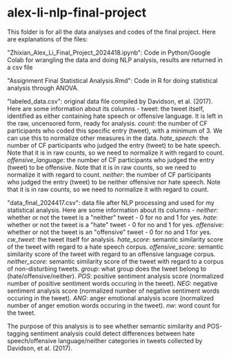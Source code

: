 # alex-li-nlp-final-project
This folder is for all the data analyses and codes of the final project. Here are explanations of the files:

"Zhixian_Alex_Li_Final_Project_2024418.ipynb": Code in Python/Google Colab for wrangling the data and doing NLP analysis, results are returned in a csv file

"Assignment Final Statistical Analysis.Rmd": Code in R for doing statistical analysis through ANOVA.

"labeled_data.csv": original data file compiled by Davidson, et al. (2017). Here are some information about its columns - 
tweet: the tweet itself, identified as either containing hate speech or offensive language. It is left in the raw, uncensored form, ready for analysis. 
*count*: the number of CF participants who coded this specific entry (tweet), with a minimum of 3. We can use this to normalize other measures in the data.
*hate_speech*: the number of CF participants who judged the entry (tweet) to be hate speech. Note that it is in raw counts, so we need to normalize it with regard to count.
*offensive_language*: the number of CF participants who judged the entry (tweet) to be offensive. Note that it is in raw counts, so we need to normalize it with regard to count.
*neither*: the number of CF participants who judged the entry (tweet) to be neither offensive nor hate speech. Note that it is in raw counts, so we need to normalize it with regard to count.

"data_final_2024417.csv": data file after NLP processing and used for my statistical analysis. Here are some information about its columns - 
*neither*: whether or not the tweet is a "neither" tweet - 0 for no and 1 for yes. 
*hate*: whether or not the tweet is a "hate" tweet - 0 for no and 1 for yes. 
*offensive*: whether or not the tweet is an "offensive" tweet - 0 for no and 1 for yes. 
*cw_tweet*: the tweet itself for analysis. 
*hate_score*: semantic similarity score of the tweet with regard to a hate speech corpus. 
*offensive_score*: semantic similarity score of the tweet with regard to an offensive language corpus. 
*neither_score*: semantic similarity score of the tweet with regard to a corpus of non-disturbing tweets. 
*group*: what group does the tweet belong to (hate/offensive/neither). 
*POS*: positive sentiment analysis score (normalized number of positive sentiment words occuring in the tweet). 
*NEG*: negative sentiment analysis score (normalized number of negative sentiment words occuring in the tweet). 
*ANG*: anger emotional analysis score (normalized number of anger emotion words occuring in the tweet). 
*nw*: word count for the tweet.

The purpose of this analysis is to see whether semantic similarity and POS-tagging sentiment analysis could detect differences between hate speech/offensive language/neither categories in tweets collected by Davidson, et al. (2017). 
